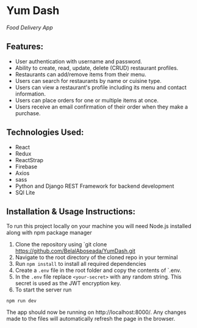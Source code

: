 <h1>Yum Dash</h1>
<p><em>Food Delivery App</em></p>


## Features:
- User authentication with username and password.
- Ability to create, read, update, delete (CRUD) restaurant profiles.
- Restaurants can add/remove items from their menu.
- Users can search for restaurants by name or cuisine type.
- Users can view a restaurant's profile including its menu and contact information.
- Users can place orders for one or multiple items at once.
- Users receive an email confirmation of their order when they make a purchase.

## Technologies Used:
- React
- Redux
- ReactStrap
- Firebase
- Axios
- sass 
- Python and  Django REST Framework for backend development
- SQl Lite

## Installation & Usage Instructions:
To run this project locally on your machine you will need Node.js installed along with npm package manager
1. Clone the repository using `git clone https://github.com/BelalAboseada/YumDash.git
2. Navigate to the root directory of the cloned repo in your terminal
3. Run `npm install` to install all required dependencies
4. Create a `.env` file in the root folder and copy the contents of `.env.
5. In the `.env` file replace `<your-secret>` with any random string. This
secret is used as the JWT encryption key.
6. To start the server run 
```
npm run dev
```
The app should now be running on http://localhost:8000/. Any changes made to
the files will automatically refresh the page in the browser.
